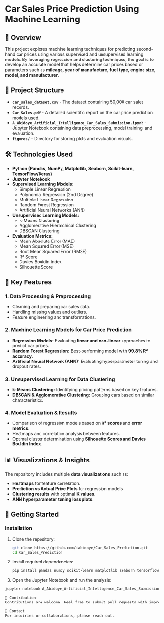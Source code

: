# Car Sales Price Prediction Using Machine Learning

## 📌 Overview
This project explores machine learning techniques for predicting second-hand car prices using various supervised and unsupervised learning models. By leveraging regression and clustering techniques, the goal is to develop an accurate model that helps determine car prices based on parameters such as **mileage, year of manufacture, fuel type, engine size, model, and manufacturer**.

## 📂 Project Structure
- **`car_sales_dataset.csv`** - The dataset containing 50,000 car sales records.
- **`Car_Sales.pdf`** - A detailed scientific report on the car price prediction models used.
- **`A_Abidoye_Artificial_Intelligence_Car_Sales_Submission.ipynb`** - Jupyter Notebook containing data preprocessing, model training, and evaluation.
- **`figures/`** - Directory for storing plots and evaluation visuals.

## 🛠️ Technologies Used
- **Python (Pandas, NumPy, Matplotlib, Seaborn, Scikit-learn, TensorFlow/Keras)**
- **Jupyter Notebook**
- **Supervised Learning Models:**
  - Simple Linear Regression
  - Polynomial Regression (2nd Degree)
  - Multiple Linear Regression
  - Random Forest Regression
  - Artificial Neural Networks (ANN)
- **Unsupervised Learning Models:**
  - k-Means Clustering
  - Agglomerative Hierarchical Clustering
  - DBSCAN Clustering
- **Evaluation Metrics:**
  - Mean Absolute Error (MAE)
  - Mean Squared Error (MSE)
  - Root Mean Squared Error (RMSE)
  - R² Score
  - Davies Bouldin Index
  - Silhouette Score

## 🔹 Key Features
### **1. Data Processing & Preprocessing**
- Cleaning and preparing car sales data.
- Handling missing values and outliers.
- Feature engineering and transformations.

### **2. Machine Learning Models for Car Price Prediction**
- **Regression Models:** Evaluating **linear and non-linear** approaches to predict car prices.
- **Random Forest Regression:** Best-performing model with **99.8% R² accuracy**.
- **Artificial Neural Network (ANN):** Evaluating hyperparameter tuning and dropout rates.

### **3. Unsupervised Learning for Data Clustering**
- **k-Means Clustering:** Identifying pricing patterns based on key features.
- **DBSCAN & Agglomerative Clustering:** Grouping cars based on similar characteristics.

### **4. Model Evaluation & Results**
- Comparison of regression models based on **R² scores** and **error metrics**.
- Heatmaps and correlation analysis between features.
- Optimal cluster determination using **Silhouette Scores and Davies Bouldin Index**.

## 📊 Visualizations & Insights
The repository includes multiple **data visualizations** such as:
- **Heatmaps** for feature correlation.
- **Prediction vs Actual Price Plots** for regression models.
- **Clustering results** with optimal **K values**.
- **ANN hyperparameter tuning loss plots**.

## 🚀 Getting Started
### **Installation**
1. Clone the repository:
   ```bash
   git clone https://github.com/iabidoye/Car_Sales_Prediction.git
   cd Car_Sales_Prediction


2. Install required dependencies:
   ```bash
   pip install pandas numpy scikit-learn matplotlib seaborn tensorflow keras
   
3. Open the Jupyter Notebook and run the analysis:
  ```bash
  jupyter notebook A_Abidoye_Artificial_Intelligence_Car_Sales_Submission.ipynb

🤝 Contribution
Contributions are welcome! Feel free to submit pull requests with improvements, additional models, or new datasets.

📧 Contact
For inquiries or collaborations, please reach out.
